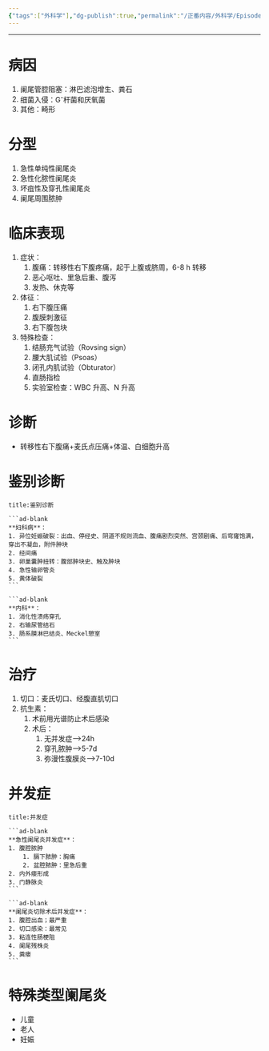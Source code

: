 ```yaml
---
{"tags":["外科学"],"dg-publish":true,"permalink":"/正番内容/外科学/Episode 06. 普外科/急性阑尾炎/","dgPassFrontmatter":true}
---
```


---
# 病因
1. 阑尾管腔阻塞：淋巴滤泡增生、粪石
2. 细菌入侵：G<sup>-</sup>杆菌和厌氧菌
3. 其他：畸形
# 分型
1. 急性单纯性阑尾炎
2. 急性化脓性阑尾炎
3. 坏疽性及穿孔性阑尾炎
4. 阑尾周围脓肿
# 临床表现
1. 症状：
	1. 腹痛：转移性右下腹疼痛，起于上腹或脐周，6-8 h 转移
	2. 恶心呕吐、里急后重、腹泻
	3. 发热、休克等
2. 体征：
	1. 右下腹压痛
	2. 腹膜刺激征
	3. 右下腹包块
3. 特殊检查：
	1. 结肠充气试验（Rovsing sign）
	2. 腰大肌试验（Psoas）
	3. 闭孔内肌试验（Obturator）
	4. 直肠指检
	5. 实验室检查：WBC 升高、N 升高
# 诊断
+ 转移性右下腹痛+麦氏点压痛+体温、白细胞升高
# 鉴别诊断
````ad-col2
title:鉴别诊断

```ad-blank
**妇科病**：
1. 异位妊娠破裂：出血、停经史、阴道不规则流血、腹痛剧烈突然、宫颈剧痛、后穹窿饱满，穿出不凝血，附件肿块
2. 经间痛
3. 卵巢囊肿扭转：腹部肿块史、触及肿块
4. 急性输卵管炎
5. 黄体破裂
```

```ad-blank
**内科**：
1. 消化性溃疡穿孔
2. 右输尿管结石
3. 肠系膜淋巴结炎、Meckel憩室
```

````

# 治疗
1. 切口：麦氏切口、经腹直肌切口
2. 抗生素：
	1. 术前用光谱防止术后感染
	2. 术后：
		1. 无并发症-->24h
		2. 穿孔脓肿-->5-7d
		3. 弥漫性腹膜炎-->7-10d
# 并发症
````ad-col2
title:并发症

```ad-blank
**急性阑尾炎并发症**：
1. 腹腔脓肿
	1. 膈下脓肿：胸痛
	2. 盆腔脓肿：里急后重
2. 内外瘘形成
3. 门静脉炎
```

```ad-blank
**阑尾炎切除术后并发症**：
1. 腹腔出血；最严重
2. 切口感染：最常见
3. 粘连性肠梗阻
4. 阑尾残株炎
5. 粪瘘
```

````
# 特殊类型阑尾炎
+ 儿童
+ 老人
+ 妊娠